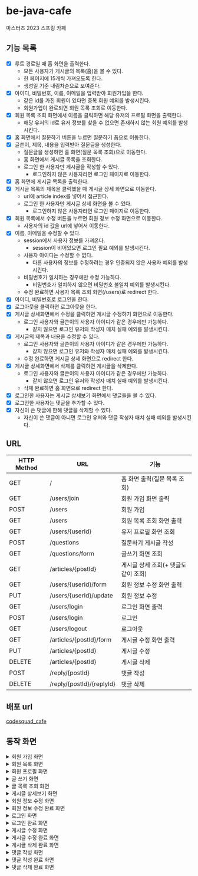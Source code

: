 # be-java-cafe
마스터즈 2023 스프링 카페 

## 기능 목록
- [x] 루트 경로일 때 홈 화면을 출력한다.
  - 모든 사용자가 게시글의 목록(홈)을 볼 수 있다.
  - 한 페이지에 15개씩 가져오도록 한다.
  - 생성일 기준 내림차순으로 보여준다.
- [x] 아이디, 비밀번호, 이름, 이메일을 입력받아 회원가입을 한다.
  - 같은 id를 가진 회원이 있다면 중복 회원 예외를 발생시킨다. 
  - 회원가입이 완료되면 회원 목록 조회로 이동한다.
- [x] 회원 목록 조회 화면에서 이름을 클릭하면 해당 유저의 프로필 화면을 출력한다.
  - 해당 유저의 id로 유저 정보를 찾을 수 없으면 존재하지 않는 회원 예외를 발생시킨다.
- [x] 홈 화면에서 질문하기 버튼을 누르면 질문하기 폼으로 이동한다.
- [x] 글쓴이, 제목, 내용을 입력받아 질문글을 생성한다.
  - 질문글을 생성하면 홈 화면(질문 목록 조회)으로 이동한다.
  - 홈 화면에서 게시글 목록을 조회한다.
  - 로그인 한 사용자만 게시글을 작성할 수 있다. 
    - 로그인하지 않은 사용자라면 로그인 페이지로 이동한다.
- [x] 홈 화면에 게시글 목록을 출력한다.
- [x] 게시글 목록의 제목을 클릭했을 때 게시글 상세 화면으로 이동한다.
  - url에 article index를 넣어서 접근한다.
  - 로그인 한 사용자만 게시글 상세 화면을 볼 수 있다.
    - 로그인하지 않은 사용자라면 로그인 페이지로 이동한다.
- [x] 회원 목록에서 수정 버튼을 누르면 회원 정보 수정 화면으로 이동한다.
  - 사용자의 id 값을 url에 넣어서 이동한다.
- [x] 이름, 이메일을 수정할 수 있다.
  - session에서 사용자 정보를 가져온다.
    - session이 비어있으면 로그인 필요 예외를 발생시킨다.
  - 사용자 아이디는 수정할 수 없다.
    - 다른 사용자의 정보를 수정하려는 경우 인증되지 않은 사용자 예외를 발생시킨다.
  - 비밀번호가 일치하는 경우에만 수정 가능하다.
    - 비밀번호가 일치하지 않으면 비밀번호 불일치 예외를 발생시킨다.
  - 수정 완료하면 사용자 목록 조회 화면(/users)로 redirect 한다.
- [x] 아이디, 비밀번호로 로그인을 한다.
- [x] 로그아웃을 클릭하면 로그아웃을 한다.
- [x] 게시글 상세화면에서 수정을 클릭하면 게시글 수정하기 화면으로 이동한다.
  - 로그인 사용자와 글쓴이의 사용자 아이디가 같은 경우에만 가능하다.
    - 같지 않으면 로그인 유저와 작성자 매치 실패 예외를 발생시킨다.
- [x] 게시글의 제목과 내용을 수정할 수 있다.
  - 로그인 사용자와 글쓴이의 사용자 아이디가 같은 경우에만 가능하다.
    - 같지 않으면 로그인 유저와 작성자 매치 실패 예외를 발생시킨다.
  - 수정 완료하면 게시글 상세 화면으로 redirect 한다.
- [x] 게시글 상세화면에서 삭제를 클릭하면 게시글을 삭제한다.
  - 로그인 사용자와 글쓴이의 사용자 아이디가 같은 경우에만 가능하다.
    - 같지 않으면 로그인 유저와 작성자 매치 실패 예외를 발생시킨다.
  - 삭제 완료하면 홈 화면으로 redirect 한다.
- [x] 로그인한 사용자는 게시글 상세보기 화면에서 댓글들을 볼 수 있다.
- [x] 로그인한 사용자는 댓글을 추가할 수 있다.
- [x] 자신이 쓴 댓글에 한해 댓글을 삭제할 수 있다.
  - 자신이 쓴 댓글이 아니면 로그인 유저와 댓글 작성자 매치 실패 예외를 발생시킨다.

## URL
|__HTTP Method__| __URL__                 | __기능__                 |
|---------------|-------------------------|------------------------|
|GET| /                       | 홈 화면 출력(질문 목록 조회)      |
|GET| /users/join             | 회원 가입 화면 출력            |
|POST| /users                  | 회원 가입                  |
|GET| /users                  | 회원 목록 조회 화면 출력         |
|GET| /users/{userId}         | 유저 프로필 화면 조회           |
|POST| /questions              | 질문하기 게시글 작성            |
|GET| /questions/form         | 글쓰기 화면 조회              |
|GET| /articles/{postId}      | 게시글 상세 조회(+ 댓글도 같이 조회) |
|GET| /users/{userId}/form    | 회원 정보 수정 화면 출력         |
|PUT| /users/{userId}/update  | 회원 정보 수정               |
|GET| /users/login            | 로그인 화면 출력              |
|POST| /users/login            | 로그인                    |
|GET| /users/logout           | 로그아웃                   |
|GET| /articles/{postId}/form | 게시글 수정 화면 출력           |
|PUT| /articles/{postId}      | 게시글 수정                 |
|DELETE| /articles/{postId}      | 게시글 삭제                 |
|POST| /reply/{postId} | 댓글 작성                  |
|DELETE|/reply/{postId}/{replyId}| 댓글 삭제                  |


## 배포 url
[codesquad_cafe](http://13.125.255.132:8080/)


## 동작 화면
<details>
<summary>회원 가입 화면</summary>
<div>

![join](https://user-images.githubusercontent.com/57451700/228421158-31b1cb57-4d2a-4f82-a076-1f45b592725b.png)

</div>
</details>

<details>
<summary>회원 목록 화면</summary>
<div>

![list](https://user-images.githubusercontent.com/57451700/228422180-0ce2e663-7884-4416-af84-e9b22a9e9577.png)

</div>
</details>

<details>
<summary>회원 프로필 화면</summary>
<div>

![profile](https://user-images.githubusercontent.com/57451700/228422257-efad632c-1b2e-4466-ad0c-86f25ca3e782.png)
</div>
</details>

<details>
<summary>글 쓰기 화면</summary>
<div>

![qnahome](https://user-images.githubusercontent.com/57451700/230138787-e5bc6df5-c552-46b6-a10b-d2f4d87b97c9.png)

</div>
</details>

<details>
<summary>글 목록 조회 화면</summary>
<div>

![home](https://user-images.githubusercontent.com/57451700/235206818-0a4070af-e313-4ba8-9be8-8e25e04d41d3.png)

</div>
</details>

<details>
<summary>게시글 상세보기 화면</summary>
<div>

![detail](https://user-images.githubusercontent.com/57451700/230138947-09aa8971-a73e-46f7-82a7-cd04f158d86e.png)

</div>
</details>

<details>
<summary>회원 정보 수정 화면</summary>
<div>

![loginuser](https://user-images.githubusercontent.com/57451700/232544257-b669e090-40ec-466e-904b-c0bb82ae4305.png)

![userupdate](https://user-images.githubusercontent.com/57451700/232544299-86901c1c-feea-4480-b816-8ae16977367d.png)

</div>
</details>

<details>
<summary>회원 정보 수정 완료 화면</summary>
<div>

![successupdate](https://user-images.githubusercontent.com/57451700/232544356-ed27d974-c357-4573-b637-796688b0e86f.png)

</div>
</details>

<details>
<summary>로그인 화면</summary>
<div>

![login](https://user-images.githubusercontent.com/57451700/232543804-2d03d914-5275-47c4-b94c-b4ca0ad1519d.png)

</div>
</details>

<details>
<summary>로그인 완료 화면</summary>
<div>

![successlogin](https://user-images.githubusercontent.com/57451700/232544104-fab8e999-57e5-4887-b68c-4f51f0a7a802.png)

</div>
</details>

<details>
<summary>게시글 수정 화면</summary>
<div>

![original](https://user-images.githubusercontent.com/57451700/232852271-5134e128-1f35-46ab-a1da-44d63ecfa688.png)

![form](https://user-images.githubusercontent.com/57451700/232852339-b8dbbddb-98ae-435c-9baf-ec30c7ab4c4f.png)

</div>
</details>

<details>
<summary>게시글 수정 완료 화면</summary>
<div>

![success](https://user-images.githubusercontent.com/57451700/232852390-d5177ee3-6187-4bbe-8b36-e3dd166a0ea5.png)

</div>
</details>

<details>
<summary>게시글 삭제 완료 화면</summary>
<div>

![delete](https://user-images.githubusercontent.com/57451700/232852437-2ab0b5aa-b6b4-49ba-bf00-d8cbd3f697c0.png)

</div>
</details>

<details>
<summary>댓글 작성 화면</summary>
<div>

![reply](https://user-images.githubusercontent.com/57451700/233772159-220f78c3-6a62-4035-a587-ac41b08562b1.png)

</div>
</details>

<details>
<summary>댓글 작성 완료 화면</summary>
<div>

![result](https://user-images.githubusercontent.com/57451700/233772197-8fe54370-a5f4-4691-85ac-a3d0b3eadbcc.png)

</div>
</details>

<details>
<summary>댓글 삭제 완료 화면</summary>
<div>

![delete](https://user-images.githubusercontent.com/57451700/233772222-0a3eded8-292a-4172-a87e-6ca585c24846.png)

</div>
</details>
